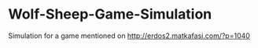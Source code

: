 # Wolf-Sheep-Game-Simulation

Simulation for a game mentioned on http://erdos2.matkafasi.com/?p=1040
